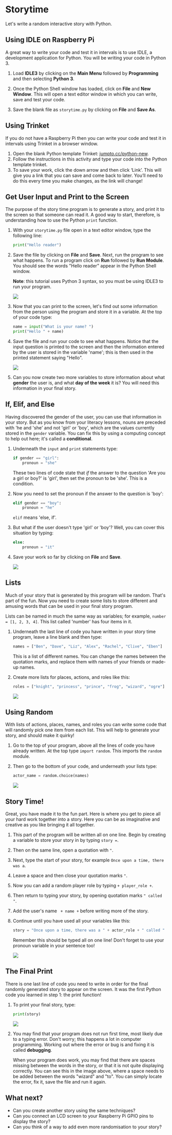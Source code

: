 # Storytime

Let's write a random interactive story with Python.

## Using IDLE on Raspberry Pi

A great way to write your code and test it in intervals is to use IDLE, a development application for Python. You will be writing your code in Python 3.

1. Load **IDLE3** by clicking on the **Main Menu** followed by **Programming** and then selecting **Python 3**.

2. Once the Python Shell window has loaded, click on **File** and **New Window**. This will open a text editor window in which you can write, save and test your code.

3. Save the blank file as `storytime.py` by clicking on **File** and **Save As**.

## Using Trinket

If you do not have a Raspberry Pi then you can write your code and test it in intervals using Trinket in a browser window.  

1. Open the blank Python template Trinket: [jumpto.cc/python-new](http://jumpto.cc/python-new).
1. Follow the instructions in this activity and type your code into the Python template trinket.
1. To save your work, click the down arrow and then click ‘Link’. This will give you a link that you can save and come back to later. You’ll need to do this every time you make changes, as the link will change!
	
## Get User Input and Print to the Screen

The purpose of the story time program is to generate a story, and print it to the screen so that someone can read it. A good way to start, therefore, is understanding how to use the Python `print` function.

1. With your `storytime.py` file open in a text editor window, type the following line:
	
	```python
	print("Hello reader")
	```
	
2. Save the file by clicking on **File** and **Save**. Next, run the program to see what happens. To run a program click on **Run** followed by **Run Module**. You should see the words "Hello reader" appear in the Python Shell window. 

	**Note**: this tutorial uses Python 3 syntax, so you must be using IDLE3 to run your program.

	![](images/story1.png)

3. Now that you can print to the screen, let's find out some information from the person using the program and store it in a variable. At the top of your code type:

	```python
	name = input("What is your name? ")
	print("Hello " + name)
	```

4. Save the file and run your code to see what happens. Notice that the input question is printed to the screen and then the information entered by the user is stored in the variable 'name'; this is then used in the printed statement saying "Hello".	 

	![](images/story2.png)
	
5. Can you now create two more variables to store information about what **gender** the user is, and what **day of the week** it is? You will need this information in your final story.


## If, Elif, and Else

Having discovered the gender of the user, you can use that information in your story. But as you know from your literacy lessons, nouns are preceded with 'he and 'she' and not 'girl' or 'boy', which are the values currently stored in the `gender` variable. You can fix this by using a computing concept to help out here; it's called a **conditional**.

1. Underneath the `input` and `print` statements type:

	```python
	if gender == "girl":
	    pronoun = "she"
	```
	These two lines of code state that *if* the answer to the question 'Are you a girl or boy?' is 'girl', then set the pronoun to be 'she'. This is a condition. 
		
2. Now you need to set the pronoun if the answer to the question is 'boy':
	
	```python
	elif gender == "boy":
	    pronoun = "he"
	```
	`elif` means 'else, if'. 
	
3. But what if the user doesn't type 'girl' or 'boy'? Well, you can cover this situation by typing:	
	```python        
	else:
	    pronoun = "it"
	```    
4. Save your work so far by clicking on **File** and **Save**.
	
	
	![](images/story3.png)

## Lists

Much of your story that is generated by this program will be random. That's part of the fun. Now you need to create some lists to store different and amusing words that can be used in your final story program. 

Lists can be named in much the same way as variables; for example, `number = [1, 2, 3, 4]`. This list called 'number' has four items in it. 

1. Underneath the last line of code you have written in your story time program, leave a line blank and then type:

	```python
	names = ["Ben", "Dave", "Liz", "Alex", "Rachel", "Clive", "Eben"]
	```
	
	This is a list of different names. You can change the names between the quotation marks, and replace them with names of your friends or made-up names. 
	
2. Create more lists for places, actions, and roles like this:

	```python
	roles = ["knight", "princess", "prince", "frog", "wizard", "ogre"]
	```
	
	![](images/story4.png)
	
		
## Using Random

With lists of actions, places, names, and roles you can write some code that will randomly pick one item from each list. This will help to generate your story, and should make it quirky!


1. Go to the top of your program, above all the lines of code you have already written. At the top type `import random`. This imports the `random` module.

2. Then go to the bottom of your code, and underneath your lists type:

	```python
	actor_name = random.choice(names)
	```
	
	![](images/story7.png)

## Story Time!

Great, you have made it to the fun part. Here is where you get to piece all your hard work together into a story. Here you can be as imaginative and creative as you like bringing it all together.

1. This part of the program will be written all on one line. Begin by creating a variable to store your story in by typing `story =`.

2. Then on the same line, open a quotation with `"`.

3. Next, type the start of your story, for example `Once upon a time, there was a`.

4. Leave a space and then close your quotation marks `"`. 

5. Now you can add a random player role by typing `+ player_role +`.

6. Then return to typing your story, by opening quotation marks `" called "`.

7. Add the user's name ` + name +` before writing more of the story.

8. Continue until you have used all your variables like this:

	```python
	story = "Once upon a time, there was a " + actor_role + " called " + name + ". " + pronoun + " and some friends found themselves in the magic land of " + magic_place + ". This land was ruled by " + actor_name + " the " + actor_role + ". All of a sudden a mysterious voice spoke to them from high in the sky and said you must " + quest + " " + actor_name + " the " + actor_role + " to lift the curse of not being able to use technology... "
	```
	
	Remember this should be typed all on one line! Don't forget to use your pronoun variable in your sentence too!
	
	![](images/story8.png)

## The Final Print

There is one last line of code you need to write in order for the final randomly generated story to appear on the screen. It was the first Python code you learned in step 1: the print function!


1. To print your final story, type:
	
	```python
	print(story)	
	```

	![](images/story9.png)
	
2. You may find that your program does not run first time, most likely due to a typing error. Don't worry; this happens a lot in computer programming. Working out where the error or bug is and fixing it is called **debugging**. 

	When your program does work, you may find that there are spaces missing between the words in the story, or that it is not quite displaying correctly. You can see this in the image above, where a space needs to be added between the words "wizard" and "to". You can simply locate the error, fix it, save the file and run it again.
	
## What next?

- Can you create another story using the same techniques?
- Can you connect an LCD screen to your Raspberry Pi GPIO pins to display the story?
- Can you think of a way to add even more randomisation to your story?
